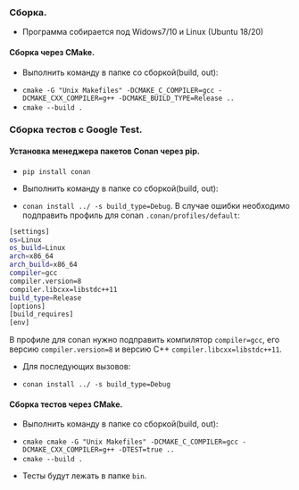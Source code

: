 ### Сборка.
+ Программа собирается под Widows7/10 и Linux (Ubuntu 18/20)

#### Сборка через CMake.
+ Выполнить команду в папке со сборкой(build, out):
* `cmake -G "Unix Makefiles" -DCMAKE_C_COMPILER=gcc -DCMAKE_CXX_COMPILER=g++ -DCMAKE_BUILD_TYPE=Release ..`
* `cmake --build .`

### Сборка тестов с Google Test.

#### Установка менеджера пакетов Conan через pip.
* `pip install conan`

+ Выполнить команду в папке со сборкой(build, out):
* `conan install ../ -s build_type=Debug`.
В случае ошибки необходимо подправить профиль для conan `.conan/profiles/default`:
```sh
[settings]
os=Linux
os_build=Linux
arch=x86_64
arch_build=x86_64
compiler=gcc
compiler.version=8
compiler.libcxx=libstdc++11
build_type=Release
[options]
[build_requires]
[env]
```
В профиле для conan нужно подправить компилятор `compiler=gcc`, его версию `compiler.version=8` и версию C++ `compiler.libcxx=libstdc++11`.

  + Для последующих вызовов:
* `conan install ../ -s build_type=Debug`

#### Сборка тестов через CMake.
+ Выполнить команду в папке со сборкой(build, out):
* `cmake cmake -G "Unix Makefiles" -DCMAKE_C_COMPILER=gcc -DCMAKE_CXX_COMPILER=g++ -DTEST=true ..`
* `cmake --build .`

+ Тесты будут лежать в папке `bin`.